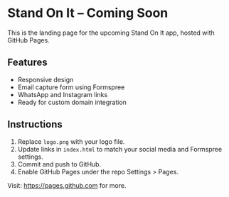 # Stand On It – Coming Soon

This is the landing page for the upcoming Stand On It app, hosted with GitHub Pages.

## Features

- Responsive design
- Email capture form using Formspree
- WhatsApp and Instagram links
- Ready for custom domain integration

## Instructions

1. Replace `logo.png` with your logo file.
2. Update links in `index.html` to match your social media and Formspree settings.
3. Commit and push to GitHub.
4. Enable GitHub Pages under the repo Settings > Pages.

Visit: https://pages.github.com for more.